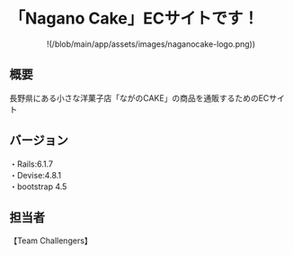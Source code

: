 # 「Nagano Cake」ECサイトです！
<p align="center">
 !(/blob/main/app/assets/images/naganocake-logo.png))
</p>

## 概要
長野県にある小さな洋菓子店「ながのCAKE」の商品を通販するためのECサイト

## バージョン
・Rails:6.1.7</br>
・Devise:4.8.1</br>
・bootstrap 4.5</br>

## 担当者
【Team Challengers】
